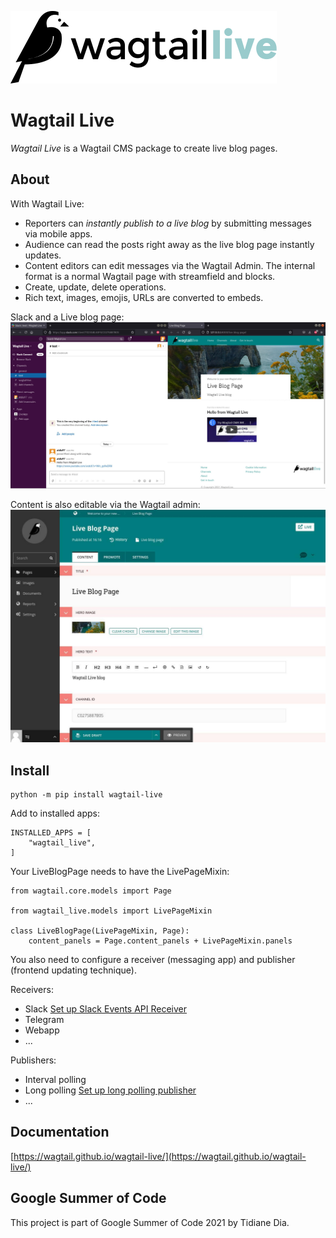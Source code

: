 <p align="center">

![Wagtail Live](docs/images/wagtail-live-logo.svg)

</p>

# Wagtail Live

_Wagtail Live_ is a Wagtail CMS package to create live blog pages. 

## About

With Wagtail Live:
- Reporters can _instantly publish to a live blog_ by submitting messages via mobile apps.
- Audience can read the posts right away as the live blog page instantly updates. 
- Content editors can edit messages via the Wagtail Admin. The internal format is a normal Wagtail page with streamfield and blocks.
- Create, update, delete operations. 
- Rich text, images, emojis, URLs are converted to embeds.

Slack and a Live blog page:
![Wagtail Live: Slack and live blog page](docs/images/slack-and-live-blog-page.jpg)

Content is also editable via the Wagtail admin:
![Wagtail Live: Page edit view](docs/images/wagtail-admin.jpg)

## Install

    python -m pip install wagtail-live

Add to installed apps:

    INSTALLED_APPS = [
        "wagtail_live",
    ]

Your LiveBlogPage needs to have the LivePageMixin: 

    from wagtail.core.models import Page

    from wagtail_live.models import LivePageMixin

    class LiveBlogPage(LivePageMixin, Page):
        content_panels = Page.content_panels + LivePageMixin.panels

You also need to configure a receiver (messaging app) and publisher (frontend updating technique).

Receivers:

- Slack [Set up Slack Events API Receiver](docs/getting_started/setup_slack.md)
- Telegram
- Webapp
- ...

Publishers:

- Interval polling
- Long polling [Set up long polling publisher](docs/getting_started/setup_long_polling.md)
- ...

## Documentation

[https://wagtail.github.io/wagtail-live/](https://wagtail.github.io/wagtail-live/)

## Google Summer of Code

This project is part of Google Summer of Code 2021 by Tidiane Dia.
